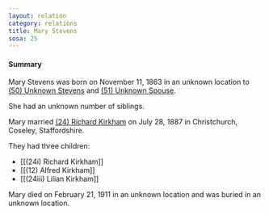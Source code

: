 ```yaml
---
layout: relation
category: relations
title: Mary Stevens
sosa: 25
---
```


#### Summary

Mary Stevens was born on November 11, 1863 in an unknown location to [(50) Unknown Stevens](/50-unknown-stevens/) and [(51) Unknown Spouse](/51-unknown-spouse/).

She had an unknown number of siblings.

Mary married [(24) Richard Kirkham](/24-richard-kirkham/) on July 28, 1887 in Christchurch, Coseley, Staffordshire.

They had three children:

* [[(24i) Richard Kirkham]]
* [[(12) Alfred Kirkham]]
* [[(24iii) Lilian Kirkham]]

Mary died on February 21, 1911 in an unknown location and was buried in an unknown location.

<br>
